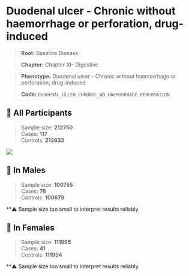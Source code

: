 # Duodenal ulcer - Chronic without haemorrhage or perforation, drug-induced

> **Root:** Baseline Disease  

> **Chapter:** Chapter XI- Digestive  

> **Phenotype:** Duodenal ulcer - Chronic without haemorrhage or perforation, drug-induced  

> **Code:** `DUODENAL_ULCER_CHRONIC_WO_HAEMORRHAGE_PERFORATION`

## 🧪 All Participants  
> Sample size: **212750**  
> Cases: **117**  
> Controls: **212633**
<img src="/Disease/Figures/ALL/Baseline/DUODENAL_ULCER_CHRONIC_WO_HAEMORRHAGE_PERFORATION.png"/>
<CsvTable src="/Disease_Data/ALL/Baseline/LG_DUODENAL_ULCER_CHRONIC_WO_HAEMORRHAGE_PERFORATION.csv" label="🔍 View full results" />

## 👨 In Males  
> Sample size: **100755**  
> Cases: **76**  
> Controls: **100679**

**⚠️ Sample size too small to interpret results reliably.

## 👩 In Females  
> Sample size: **111995**  
> Cases: **41**  
> Controls: **111954**

**⚠️ Sample size too small to interpret results reliably.
